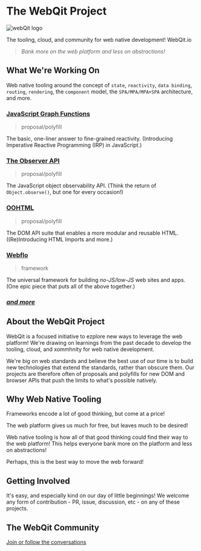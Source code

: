 # The WebQit Project

![webQit logo](https://webqit.io/assets/img/logo.png)

The tooling, cloud, and community for web native development! WebQit.io

> *Bank more on the web platform and less on abstractions!*

## What We're Working On

Web native tooling around the concept of `state`, `reactivity`, `data binding`, `routing`, `rendering`, the `component` model, the `SPA/MPA/MPA+SPA` architecture, and more.

### [JavaScript Graph Functions](https://github.com/webqit/subscript)

> proposal/polyfill

The basic, one-liner answer to fine-grained reactivity. (Introducing Imperative Reactive Programming (IRP) in JavaScript.)

### [The Observer API](https://github.com/webqit/observer)

> proposal/polyfill

The JavaScript object observability API. (Think the return of `Object.observe()`, but one for every occasion!)

### [OOHTML](https://github.com/webqit/oohtml)

> proposal/polyfill

The DOM API suite that enables a more modular and reusable HTML. ((Re)Introducing HTML Imports and more.)

### [Webflo](https://github.com/webqit/webflo)

> framework

The universal framework for building *no-JS/low-JS* web sites and apps. (One epic piece that puts all of the above together.)

### *[and more](https://github.com/webqit)*

## About the WebQit Project

WebQit is a focused initiative to ezplore new ways to leverage the web platform! We're drawing on learnings from the past decade to develop the tooling, cloud, and xommhnity for web native development.

We're big on web standards and believe the best use of our time is to build new technologies that extend the standards, rather than obscure them. Our projects are therefore often of proposals and polyfills for new DOM and browser APIs that push the limits to what's possible natively.

## Why Web Native Tooling

Frameworks encode a lot of good thinking, but come at a price!

The web platform gives us much for free, but leaves much to be desired!

Web native tooling is how all of that good thinking could find their way to the web platform! This helps everyone bank more on the platform and less on abstractions!

Perhaps, this is the best way to move the web forward!

## Getting Involved

It's easy, and especially kind on our day of little beginnings! We welcome any form of contribution - PR, issue, discussion, etc - on any of these projects.

## The WebQit Community

[Join or follow the conversations](https://github.com/webqit/webqit/discussions)
